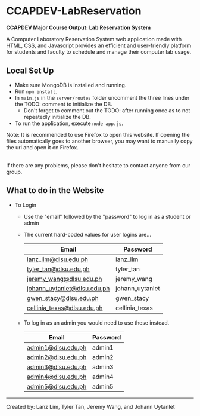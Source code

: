 # CCAPDEV-LabReservation
**CCAPDEV Major Course Output: Lab Reservation System**

A Computer Laboratory Reservation System web application made with HTML, CSS, and Javascript provides an efficient and user-friendly platform for students and faculty to schedule and manage their computer lab usage.

## Local Set Up
- Make sure MongoDB is installed and running.
- Run `npm install`.
- In `main.js` in the `server/routes` folder uncomment the three lines under the TODO: comment to initialize the DB.
  - Don't forget to comment out the TODO: after running once as to not repeatedly initialize the DB.
- To run the application, execute `node app.js`.

Note:
It is recommended to use Firefox to open this website. If opening the files automatically goes to another browser, 
you may want to manually copy the url and open it on Firefox.

<br>
If there are any problems, please don't hesitate to contact anyone from our group.

## What to do in the Website
- To Login
  - Use the "email" followed by the "password" to log in as a student or admin
  - The current hard-coded values for user logins are...

    | Email      | Password |
    | --- | --- |
    | lanz_lim@dlsu.edu.ph        | lanz_lim      |
    |   tyler_tan@dlsu.edu.ph    |    tyler_tan    |
    |  jeremy_wang@dlsu.edu.ph  |     jeremy_wang    |
    |johann_uytanlet@dlsu.edu.ph | johann_uytanlet|
    | gwen_stacy@dlsu.edu.ph|gwen_stacy |
    |cellinia_texas@dlsu.edu.ph |cellinia_texas |

  - To log in as an admin you would need to use these instead.

    | Email | Password |
    | --- | --- |
    |admin1@dlsu.edu.ph | admin1  |
    |admin2@dlsu.edu.ph | admin2  |
    |admin3@dlsu.edu.ph | admin3  |
    |admin4@dlsu.edu.ph | admin4  |
    |admin5@dlsu.edu.ph | admin5  |

---

Created by: Lanz Lim, Tyler Tan, Jeremy Wang, and Johann Uytanlet
